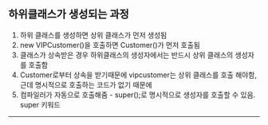 하위클래스가 생성되는 과정
---------------------
1. 하위 클래스를 생성하면 상위 클래스가 먼저 생성됨
2. new VIPCustomer()을 호출하면 Customer()가 먼저 호출됨
3. 클래스가 상속받은 경우 하위클래스의 생성자에서는 반드시 상위 클래스의 생성자를 호출함
4. Customer로부터 상속을 받기때문에 vipcustomer는 상위 클래스를 호출 해야함, 근데 명시적으로 호출하는 코드가 없기 때문에
5. 컴파일러가 자동으로 호출해줌 -   super();로 명시적으로 생성자를 호출할 수 있음.
super 키워드
---------------------
